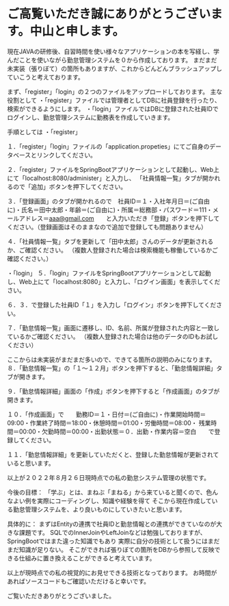 # ご高覧いただき誠にありがとうございます。中山と申します。

現在JAVAの研修後、自習時間を使い様々なアプリケーションの本を写経し、学んだことを使いながら勤怠管理システムを０から作成しております。
まだまだ未実装（張りぼて）の箇所もありますが、これからどんどんブラッシュアップしていこうと考えております。

まず、「register」「login」の２つのファイルをアップロードしております。
主な役割として
・「register」ファイルでは管理者としてDBに社員登録を行ったり、検索ができるようにします。
・「login」ファイルではDBに登録された社員IDでログインし、勤怠管理システムに勤務表を作成していきます。

手順としては
・「register」

１．「register」「login」ファイルの「application.propeties」にてご自身のデータベースとリンクしてください。

２．「register」ファイルをSpringBootアプリケーションとして起動し、Web上にて「localhost:8080/administer」と入力し、
「社員情報一覧」タブが開かれるので「追加」ボタンを押下してください。

３．「登録画面」のタブが開かれるので　社員ID＝１・入社年月日＝(ご自由に)・氏名＝田中太郎・年齢＝(ご自由に)・所属＝総務部・パスワード＝111・メールアドレス＝aaa@gmail.com　　と入力いただき「登録」ボタンを押下してください。（登録画面はそのままなので追加で登録しても問題ありません）

４．「社員情報一覧」タブを更新して「田中太郎」さんのデータが更新されるか、ご確認ください。
（複数人登録された場合は検索機能も稼働しているかご確認ください。）


・「login」
５．「login」ファイルをSpringBootアプリケーションとして起動し、Web上にて「localhost:8080」と入力し、「ログイン画面」を表示してください。

６．３．で登録した社員ID「１」を入力し「ログイン」ボタンを押下してください。

７．「勤怠情報一覧」画面に遷移し、ID、名前、所属が登録された内容と一致しているかご確認ください。
（複数人登録された場合は他のデータのIDもお試しください）


ここからは未実装がまだまだ多いので、できてる箇所の説明のみになります。
８．「勤怠情報一覧」の「１～１２月」ボタンを押下すると、「勤怠情報詳細」タブが開きます。

９．「勤怠情報詳細」画面の「作成」ボタンを押下すると「作成画面」のタブが開きます。

１０．「作成画面」で　　勤務ID＝１・日付＝(ご自由に)・作業開始時間＝09:00・作業終了時間＝18:00・休憩時間＝01:00・労働時間＝08:00・
残業時間＝00:00・欠勤時間＝00:00・出勤状態＝０．出勤・作業内容＝空白　　で登録してください。

１１．「勤怠情報詳細」を更新していただくと、登録した勤怠情報が更新されていると思います。

以上が２０２２年８月２６日現時点での私の勤怠システム管理の状態です。



今後の目標：
「学ぶ」とは、まねぶ「まねる」から来ていると聞くので、色んなよい例を実際にコーディングし、知識や経験を得て
そこから現在作成している勤怠管理システムを、より良いものにしていきたいと思います。

具体的に：
まずはEntityの連携で社員IDと勤怠情報との連携ができていなのが大きな課題です。
SQLでのInnerJoinやLeftJoinなどは勉強しておりますが、SpringBootではまた違った知識でもあり
実際に自分の技術として扱うにはまだまだ知識が足りない。
そこができれば張りぼての箇所をDBから参照して反映できる仕組みに置き換えることができると考えています。

以上が現時点での私の視覚的にお見せできる技術となっております。
お時間があればソースコードもご確認いただけると幸いです。

ご覧いただきありがとうございました。
